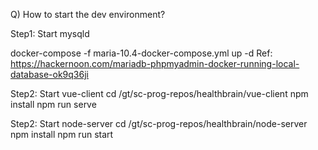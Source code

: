 Q) How to start the dev environment?

Step1: Start mysqld

docker-compose -f maria-10.4-docker-compose.yml up -d
Ref: https://hackernoon.com/mariadb-phpmyadmin-docker-running-local-database-ok9q36ji

Step2: Start vue-client
cd /gt/sc-prog-repos/healthbrain/vue-client
npm install
npm run serve

Step2: Start node-server
cd /gt/sc-prog-repos/healthbrain/node-server
npm install
npm run start


